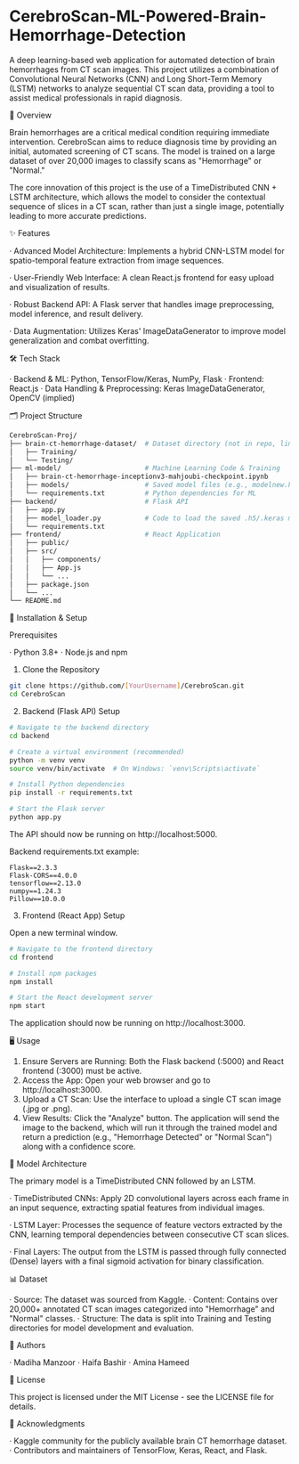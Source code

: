 # CerebroScan-ML-Powered-Brain-Hemorrhage-Detection
A deep learning-based web application for automated detection of brain hemorrhages from CT scan images. This project utilizes a combination of Convolutional Neural Networks (CNN) and Long Short-Term Memory (LSTM) networks to analyze sequential CT scan data, providing a tool to assist medical professionals in rapid diagnosis.

📖 Overview

Brain hemorrhages are a critical medical condition requiring immediate intervention. CerebroScan aims to reduce diagnosis time by providing an initial, automated screening of CT scans. The model is trained on a large dataset of over 20,000 images to classify scans as "Hemorrhage" or "Normal."

The core innovation of this project is the use of a TimeDistributed CNN + LSTM architecture, which allows the model to consider the contextual sequence of slices in a CT scan, rather than just a single image, potentially leading to more accurate predictions.

✨ Features

· Advanced Model Architecture: Implements a hybrid CNN-LSTM model for spatio-temporal feature extraction from image sequences.

· User-Friendly Web Interface: A clean React.js frontend for easy upload and visualization of results.

· Robust Backend API: A Flask server that handles image preprocessing, model inference, and result delivery.

· Data Augmentation: Utilizes Keras' ImageDataGenerator to improve model generalization and combat overfitting.

🛠️ Tech Stack

· Backend & ML: Python, TensorFlow/Keras, NumPy, Flask
· Frontend: React.js
· Data Handling & Preprocessing: Keras ImageDataGenerator, OpenCV (implied)

🗂️ Project Structure

```bash
CerebroScan-Proj/
├── brain-ct-hemorrhage-dataset/  # Dataset directory (not in repo, link in setup)
│   ├── Training/
│   └── Testing/
├── ml-model/                     # Machine Learning Code & Training
│   ├── brain-ct-hemorrhage-inceptionv3-mahjoubi-checkpoint.ipynb
│   ├── models/                   # Saved model files (e.g., modelnew.h5, modelnew.keras)
│   └── requirements.txt          # Python dependencies for ML
├── backend/                      # Flask API
│   ├── app.py
│   ├── model_loader.py           # Code to load the saved .h5/.keras model
│   └── requirements.txt
├── frontend/                     # React Application
│   ├── public/
│   ├── src/
│   │   ├── components/
│   │   ├── App.js
│   │   └── ...
│   ├── package.json
│   └── ...
└── README.md
```

🚀 Installation & Setup

Prerequisites

· Python 3.8+
· Node.js and npm

1. Clone the Repository

```bash
git clone https://github.com/[YourUsername]/CerebroScan.git
cd CerebroScan
```

2. Backend (Flask API) Setup

```bash
# Navigate to the backend directory
cd backend

# Create a virtual environment (recommended)
python -m venv venv
source venv/bin/activate  # On Windows: `venv\Scripts\activate`

# Install Python dependencies
pip install -r requirements.txt

# Start the Flask server
python app.py
```

The API should now be running on http://localhost:5000.

Backend requirements.txt example:

```
Flask==2.3.3
Flask-CORS==4.0.0
tensorflow==2.13.0
numpy==1.24.3
Pillow==10.0.0
```

3. Frontend (React App) Setup

Open a new terminal window.

```bash
# Navigate to the frontend directory
cd frontend

# Install npm packages
npm install

# Start the React development server
npm start
```

The application should now be running on http://localhost:3000.

🖥️ Usage

1. Ensure Servers are Running: Both the Flask backend (:5000) and React frontend (:3000) must be active.
2. Access the App: Open your web browser and go to http://localhost:3000.
3. Upload a CT Scan: Use the interface to upload a single CT scan image (.jpg or .png).
4. View Results: Click the "Analyze" button. The application will send the image to the backend, which will run it through the trained model and return a prediction (e.g., "Hemorrhage Detected" or "Normal Scan") along with a confidence score.

🧠 Model Architecture

The primary model is a TimeDistributed CNN followed by an LSTM.

· TimeDistributed CNNs: Apply 2D convolutional layers across each frame in an input sequence, extracting spatial features from individual images.

· LSTM Layer: Processes the sequence of feature vectors extracted by the CNN, learning temporal dependencies between consecutive CT scan slices.

· Final Layers: The output from the LSTM is passed through fully connected (Dense) layers with a final sigmoid activation for binary classification.

📊 Dataset

· Source: The dataset was sourced from Kaggle.
· Content: Contains over 20,000+ annotated CT scan images categorized into "Hemorrhage" and "Normal" classes.
· Structure: The data is split into Training and Testing directories for model development and evaluation.

👥 Authors

· Madiha Manzoor
· Haifa Bashir
· Amina Hameed

📜 License

This project is licensed under the MIT License - see the LICENSE file for details.

🙏 Acknowledgments

· Kaggle community for the publicly available brain CT hemorrhage dataset.
· Contributors and maintainers of TensorFlow, Keras, React, and Flask.
